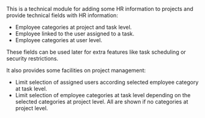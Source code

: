 This is a technical module for adding some HR information to projects
and provide technical fields with HR information:

- Employee categories at project and task level.
- Employee linked to the user assigned to a task.
- Employee categories at user level.

These fields can be used later for extra features like task scheduling
or security restrictions.

It also provides some facilities on project management:

- Limit selection of assigned users according selected employee category
  at task level.
- Limit selection of employee categories at task level depending on the
  selected categories at project level. All are shown if no categories
  at project level.

